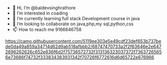 - 👋 Hi, I’m @baldevsinghrathore
- 👀 I’m interested in coading
- 🌱 I’m currently learning full stack Development course in java
- 💞️ I’m looking to collaborate on java,php,my sql,python,css
- 📫 How to reach me 9166646758

<!---
baldevsinghrathore/baldevsinghrathore is a ✨ special ✨ repository because its `README.md` (this file) appears on your GitHub profile.
You can click the Preview link to take a look at your changes.
--->
https://camo.githubusercontent.com/5119ee303e5e49cdf23def653b737bede0da49a859a34714d62d9ab518afbbb2/68747470733a2f2f63646e2e6472696262626c652e636f6d2f75736572732f313136323037372f73637265656e73686f74732f333834383931342f70726f6772616d6d65722e676966
